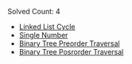 
Solved Count: 4 

* [Linked List Cycle](https://oj.leetcode.com/problems/linked-list-cycle/)
* [Single Number](https://oj.leetcode.com/problems/single-number/)
* [Binary Tree Preorder Traversal](https://oj.leetcode.com/problems/binary-tree-preorder-traversal/)
* [Binary Tree Posrorder Traversal](https://oj.leetcode.com/problems/binary-tree-postorder-traversal/)
